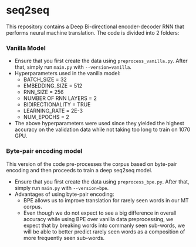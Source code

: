 # seq2seq

This repository contains a Deep Bi-directional encoder-decoder RNN that performs neural machine translation. The code is divided into 2 folders:
### Vanilla Model
- Ensure that you first create the data using `preprocess_vanilla.py`. After that, simply run `main.py` with `--version=vanilla`. 
- Hyperparameters used in the vanilla model: 
  - BATCH_SIZE = 32
  - EMBEDDING_SIZE = 512
  - RNN_SIZE = 256
  - NUMBER OF RNN LAYERS = 2
  - BIDIRECTIONALITY = TRUE
  - LEARNING_RATE = 2E-3
  - NUM_EPOCHS = 2
 - The above hyperparameters were used since they yielded the highest accuracy on the validation data while not taking too long to train on 1070 GPU.
 
 ### Byte-pair encoding model
 This version of the code pre-processes the corpus based on byte-pair encoding and then proceeds to train a deep seq2seq model. 
 - Ensure that you first create the data using `preprocess_bpe.py`. After that, simply run `main.py` with `--version=bpe`. 
 - Advantages of using byte-pair encoding: 
   - BPE allows us to improve translation for rarely seen words in our MT corpus. 
   - Even though we do not expect to see a big difference in overall accuracy while using BPE over vanilla data preprocessing, we expect that by breaking words into commanly seen sub-words, we will be able to better predict rarely seen words as a composition of more frequently seen sub-words. 
 
